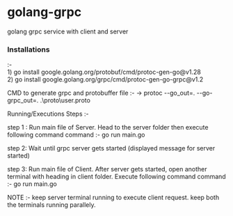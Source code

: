 # golang-grpc
golang grpc service with client and server

<h3>Installations</h3> :- <br>
  1) go install google.golang.org/protobuf/cmd/protoc-gen-go@v1.28 <br>
  2) go install google.golang.org/grpc/cmd/protoc-gen-go-grpc@v1.2 <br>

CMD to generate grpc and protobuffer file :-
  -> protoc --go_out=. --go-grpc_out=. .\proto\user.proto

Running/Executions Steps :-

step 1 : Run main file of Server. Head to the server folder then execute following command
		 command :- go run main.go
		 
step 2: Wait until grpc server gets started (displayed message for server started)

step 3: Run main file of Client. After server gets started, open another terminal with heading in client folder. Execute following command
		command :- go run main.go
		
NOTE :- keep server terminal running to execute client request. keep both the terminals running parallely.
